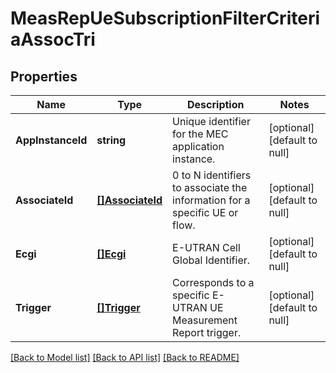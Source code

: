 # MeasRepUeSubscriptionFilterCriteriaAssocTri

## Properties
Name | Type | Description | Notes
------------ | ------------- | ------------- | -------------
**AppInstanceId** | **string** | Unique identifier for the MEC application instance. | [optional] [default to null]
**AssociateId** | [**[]AssociateId**](AssociateId.md) | 0 to N identifiers to associate the information for a specific UE or flow. | [optional] [default to null]
**Ecgi** | [**[]Ecgi**](Ecgi.md) | E-UTRAN Cell Global Identifier. | [optional] [default to null]
**Trigger** | [**[]Trigger**](Trigger.md) | Corresponds to a specific E-UTRAN UE Measurement Report trigger. | [optional] [default to null]

[[Back to Model list]](../README.md#documentation-for-models) [[Back to API list]](../README.md#documentation-for-api-endpoints) [[Back to README]](../README.md)


